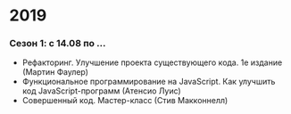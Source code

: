 # 2019
### Сезон 1: с 14.08 по ...
* Рефакторинг. Улучшение проекта существующего кода. 1е издание (Мартин Фаулер)
* Функциональное программирование на JavaScript. Как улучшить код JavaScript-программ (Атенсио Луис)
* Совершенный код. Мастер-класс (Стив Макконнелл)
